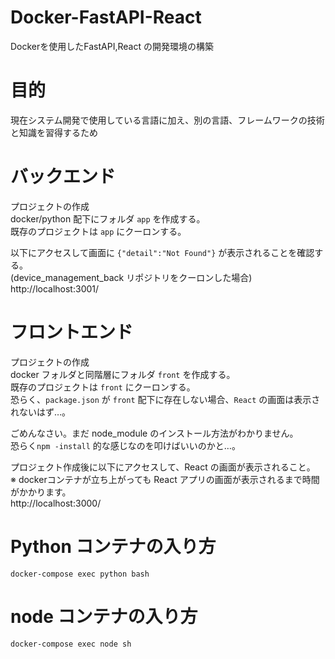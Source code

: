 # Docker-FastAPI-React
Dockerを使用したFastAPI,React の開発環境の構築

# 目的
現在システム開発で使用している言語に加え、別の言語、フレームワークの技術と知識を習得するため

# バックエンド
プロジェクトの作成  
docker/python 配下にフォルダ `app` を作成する。  
既存のプロジェクトは `app` にクーロンする。  

以下にアクセスして画面に `{"detail":"Not Found"}` が表示されることを確認する。  
(device_management_back リポジトリをクーロンした場合)  
http://localhost:3001/

# フロントエンド
プロジェクトの作成  
docker フォルダと同階層にフォルダ `front` を作成する。  
既存のプロジェクトは `front` にクーロンする。  
恐らく、`package.json` が `front` 配下に存在しない場合、`React` の画面は表示されないはず…。 

ごめんなさい。まだ node_module のインストール方法がわかりません。  
恐らく`npm -install` 的な感じなのを叩けばいいのかと…。

プロジェクト作成後に以下にアクセスして、React の画面が表示されること。  
※ dockerコンテナが立ち上がっても React アプリの画面が表示されるまで時間がかかります。  
http://localhost:3000/

# Python コンテナの入り方
`docker-compose exec python bash`

# node コンテナの入り方
`docker-compose exec node sh`

